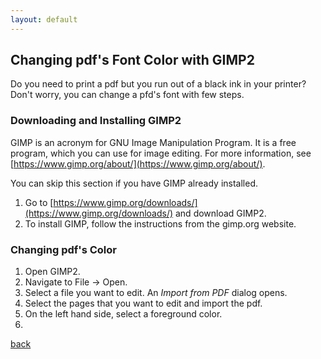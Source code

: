 ```yaml
---
layout: default
---
```


## Changing pdf's Font Color with GIMP2

Do you need to print a pdf but you run out of a black ink in your printer? Don't worry, you can change a pfd's font with few steps.

### Downloading and Installing GIMP2
GIMP is an acronym for GNU Image Manipulation Program. It is a free program, which you can use for image editing. For more information, see [https://www.gimp.org/about/](https://www.gimp.org/about/).

You can skip this section if you have GIMP already installed.

1. Go to [https://www.gimp.org/downloads/](https://www.gimp.org/downloads/) and download GIMP2. 
2. To install GIMP, follow the instructions from the gimp.org website.

### Changing pdf's Color
1. Open GIMP2.
2. Navigate to File -> Open.
3. Select a file you want to edit.
An _Import from PDF_ dialog opens.
4. Select the pages that you want to edit and import the pdf.
5. On the left hand side, select a foreground color.
6. 


[back](./)
